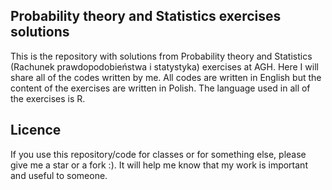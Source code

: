 ## Probability theory and Statistics exercises solutions
This is the repository with solutions from Probability theory and Statistics (Rachunek prawdopodobieństwa i statystyka) exercises at AGH. Here I will share all of the codes written by me. All codes are written in English but the content of the exercises are written in Polish. The language used in all of the exercises is R.

## Licence
If you use this repository/code for classes or for something else, please give me a star or a fork :). It will help me know that my work is important and useful to someone.
